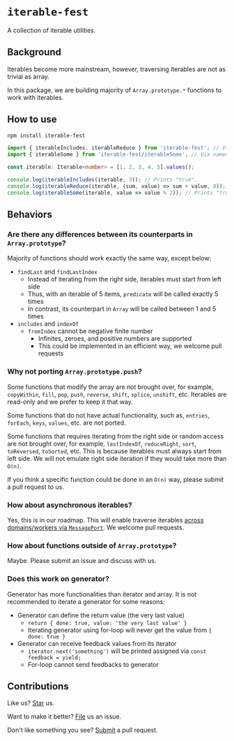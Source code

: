 # `iterable-fest`

A collection of iterable utilities.

## Background

Iterables become more mainstream, however, traversing iterables are not as trivial as array.

In this package, we are building majority of `Array.prototype.*` functions to work with iterables.

## How to use

```sh
npm install iterable-fest
```

```ts
import { iterableIncludes, iterableReduce } from 'iterable-fest'; // Via default exports.
import { iterableSome } from 'iterable-fest/iterableSome'; // Via named exports.

const iterable: Iterable<number> = [1, 2, 3, 4, 5].values();

console.log(iterableIncludes(iterable, 3)); // Prints "true".
console.log(iterableReduce(iterable, (sum, value) => sum + value, 0)); // Prints "15".
console.log(iterableSome(iterable, value => value % 2)); // Prints "true".
```

## Behaviors

### Are there any differences between its counterparts in `Array.prototype`?

Majority of functions should work exactly the same way, except below:

- `findLast` and `findLastIndex`
   - Instead of iterating from the right side, iterables must start from left side
   - Thus, with an iterable of 5 items, `predicate` will be called exactly 5 times
   - In contrast, its counterpart in `Array` will be called between 1 and 5 times
- `includes` and `indexOf`
   - `fromIndex` cannot be negative finite number
      - Infinites, zeroes, and positive numbers are supported
      - This could be implemented in an efficient way, we welcome pull requests

### Why not porting `Array.prototype.push`?

Some functions that modify the array are not brought over, for example, `copyWithin`, `fill`, `pop`, `push`, `reverse`, `shift`, `splice`, `unshift`, etc. Iterables are read-only and we prefer to keep it that way.

Some functions that do not have actual functionality, such as, `entries`, `forEach`, `keys`, `values`, etc. are not ported.

Some functions that requires iterating from the right side or random access are not brought over, for example, `lastIndexOf`, `reduceRight`, `sort`, `toReversed`, `toSorted`, etc. This is because iterables must always start from left side. We will not emulate right side iteration if they would take more than `O(n)`.

If you think a specific function could be done in an `O(n)` way, please submit a pull request to us.

### How about asynchronous iterables?

Yes, this is in our roadmap. This will enable traverse iterables [across domains/workers via `MessagePort`](https://npmjs.com/package/message-port-rpc). We welcome pull requests.

### How about functions outside of `Array.prototype`?

Maybe. Please submit an issue and discuss with us.

### Does this work on generator?

Generator has more functionalities than iterator and array. It is not recommended to iterate a generator for some reasons:

- Generator can define the return value (the very last value)
   - `return { done: true, value: 'the very last value' }`
   - Iterating generator using for-loop will never get the value from `{ done: true }`
- Generator can receive feedback values from its iterator
   - `iterator.next('something')` will be printed assigned via `const feedback = yield;`
   - For-loop cannot send feedbacks to generator

## Contributions

Like us? [Star](https://github.com/compulim/iterable-fest/stargazers) us.

Want to make it better? [File](https://github.com/compulim/iterable-fest/issues) us an issue.

Don't like something you see? [Submit](https://github.com/compulim/iterable-fest/pulls) a pull request.
